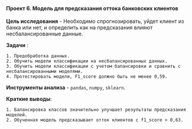 #### Проект 6. Модель для предсказания оттока банковских клиентов

 **Цель исследования** - Необходимо спрогнозировать, уйдет клиент из банка или нет, и определить как на предсказания 
 влияют несбалансированные данные.

 **Задачи** :
 
	1. Предобработка данных.
	2. Обучить модели классификации на несбалансированных данных.
	3. Обучить модели классификации с учетом балансировки и сравнить с несбалансированными моделями.
	4. Протестировать модели, F1_score должно быть не менее 0,59.
	
 **Инструменты анализа** - `pandas`, `numpy`, `sklearn`.
 
 **Краткие выводы**:
 
	1. Балансировка классов значительно улучшает результаты предсказания моделей.
	2. Обученная модель предсказывает отток клиентов с f1_score > 0,63.